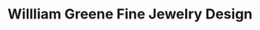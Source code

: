 ---
title: "Willliam Greene Fine Jewelry Design"
url: /los-gatos/willliam-greene-fine-jewelry-design/
shop: jewelry
---
